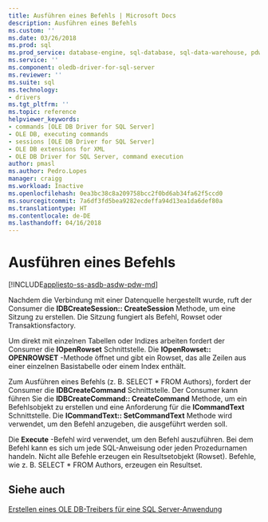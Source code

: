 ```yaml
---
title: Ausführen eines Befehls | Microsoft Docs
description: Ausführen eines Befehls
ms.custom: ''
ms.date: 03/26/2018
ms.prod: sql
ms.prod_service: database-engine, sql-database, sql-data-warehouse, pdw
ms.service: ''
ms.component: oledb-driver-for-sql-server
ms.reviewer: ''
ms.suite: sql
ms.technology:
- drivers
ms.tgt_pltfrm: ''
ms.topic: reference
helpviewer_keywords:
- commands [OLE DB Driver for SQL Server]
- OLE DB, executing commands
- sessions [OLE DB Driver for SQL Server]
- OLE DB extensions for XML
- OLE DB Driver for SQL Server, command execution
author: pmasl
ms.author: Pedro.Lopes
manager: craigg
ms.workload: Inactive
ms.openlocfilehash: 0ea3bc38c8a209758bcc2f0bd6ab34fa62f5ccd0
ms.sourcegitcommit: 7a6df3fd5bea9282ecdeffa94d13ea1da6def80a
ms.translationtype: HT
ms.contentlocale: de-DE
ms.lasthandoff: 04/16/2018
---
```

# <a name="executing-a-command"></a>Ausführen eines Befehls
[!INCLUDE[appliesto-ss-asdb-asdw-pdw-md](../../../includes/appliesto-ss-asdb-asdw-pdw-md.md)]

  Nachdem die Verbindung mit einer Datenquelle hergestellt wurde, ruft der Consumer die **IDBCreateSession:: CreateSession** Methode, um eine Sitzung zu erstellen. Die Sitzung fungiert als Befehl, Rowset oder Transaktionsfactory.  
  
 Um direkt mit einzelnen Tabellen oder Indizes arbeiten fordert der Consumer die **IOpenRowset** Schnittstelle. Die **IOpenRowset:: OPENROWSET** -Methode öffnet und gibt ein Rowset, das alle Zeilen aus einer einzelnen Basistabelle oder einem Index enthält.  
  
 Zum Ausführen eines Befehls (z. B. SELECT \* FROM Authors), fordert der Consumer die **IDBCreateCommand** Schnittstelle. Der Consumer kann führen Sie die **IDBCreateCommand:: CreateCommand** Methode, um ein Befehlsobjekt zu erstellen und eine Anforderung für die **ICommandText** Schnittstelle. Die **ICommandText:: SetCommandText** Methode wird verwendet, um den Befehl anzugeben, die ausgeführt werden soll.  
  
 Die **Execute** -Befehl wird verwendet, um den Befehl auszuführen. Bei dem Befehl kann es sich um jede SQL-Anweisung oder jeden Prozedurnamen handeln. Nicht alle Befehle erzeugen ein Resultsetobjekt (Rowset). Befehle, wie z. B. SELECT * FROM Authors, erzeugen ein Resultset.  
  
## <a name="see-also"></a>Siehe auch  
 [Erstellen eines OLE DB-Treibers für eine SQL Server-Anwendung](../../oledb/ole-db-driver/creating-a-oledb-driver-for-sql-server-application.md)  
  
  
